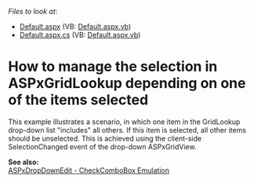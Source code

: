 <!-- default file list -->
*Files to look at*:

* [Default.aspx](./CS/WebSite/Default.aspx) (VB: [Default.aspx.vb](./VB/WebSite/Default.aspx.vb))
* [Default.aspx.cs](./CS/WebSite/Default.aspx.cs) (VB: [Default.aspx.vb](./VB/WebSite/Default.aspx.vb))
<!-- default file list end -->
# How to manage the selection in ASPxGridLookup depending on one of the items selected


<p>This example illustrates a scenario, in which one item in the GridLookup drop-down list "includes" all others.  If this item is selected, all other items should be unselected. This is achieved using the client-side SelectionChanged event of the drop-down ASPxGridView.</p><p><strong>See also:</strong><br />
<a href="http://demos.devexpress.com/ASPxEditorsDemos/ASPxDropDownEdit/CheckComboBox.aspx">ASPxDropDownEdit - CheckComboBox Emulation </a></p>

<br/>


